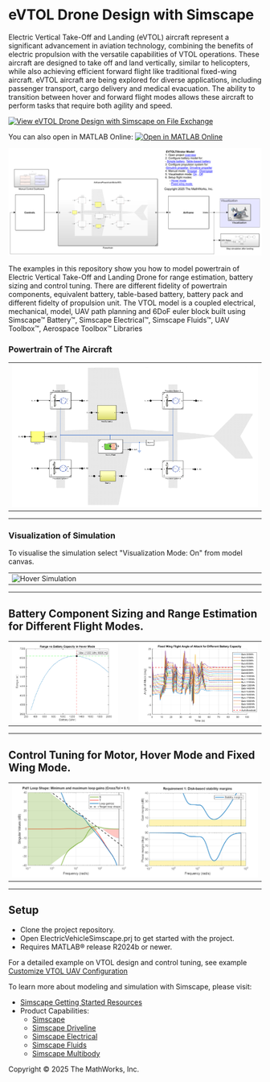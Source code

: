 # eVTOL Drone Design with Simscape


Electric Vertical Take-Off and Landing (eVTOL) aircraft represent a significant advancement 
in aviation technology, combining the benefits of electric propulsion with the versatile 
capabilities of VTOL operations. These aircraft are designed to take off and land vertically, 
similar to helicopters, while also achieving efficient forward flight like traditional fixed-wing 
aircraft. 
eVTOL aircraft are being explored for diverse applications, including passenger transport, cargo delivery and
 medical evacuation. The ability to transition between hover and forward flight modes
 allows these aircraft to perform tasks that require both agility and speed.



[![View ​​eVTOL Drone Design with Simscape on File Exchange](https://www.mathworks.com/matlabcentral/images/matlab-file-exchange.svg)](https://www.mathworks.com/matlabcentral/fileexchange/180791-evtol-drone-design-with-simscape)


You can also open in MATLAB Online: [![Open in MATLAB Online](https://www.mathworks.com/images/responsive/global/open-in-matlab-online.svg)](https://matlab.mathworks.com/open/github/v1?repo=simscape/eVTOL-Drone-Simscape)

<img src="Overview/html/EVTOLDesignOverview_01.png"
 alt="Screenshot of powertrain subsystem"
 width="1000">  

The examples in this repository show you how to model powertrain of 
Electric Vertical Take-Off and Landing Drone for range estimation, battery sizing and control tuning. There are 
different fidelity of powertrain components, equivalent battery, table-based battery, battery pack and different 
fidelty of propulsion unit. The VTOL model is a coupled electrical, mechanical, model, UAV path planning and 6DoF euler 
block built using Simscape&trade; Battery&trade;, Simscape Electrical&trade;, Simscape Fluids&trade;, UAV Toolbox&trade;, 
Aerospace Toolbox&trade; Libraries

### **Powertrain of The Aircraft** ###
 
<table>
  <tr>
    <td class="image-column" width=1000><img src="Images/Powertrain.png" alt="Powertrain"></td>
  </tr>
</table>
 
<hr color="gray" size="10">

### **Visualization of Simulation** ###

To visualise the simulation select "Visualization Mode: On" from model canvas.
<table>
  <tr>
    <td class="image-column" width=1000><img src="Images/HoverSim.gif" alt="Hover Simulation"></td>
  </tr>
</table>
 
<hr color="gray" size="10">


## **Battery Component Sizing and Range Estimation for Different Flight Modes.** ##

<table>
  <tr>
    <td class="image-column" width=400><img src="Images/HoverRangePlot.png" alt="Hover range plot"></td>
    <td class="text-column" width=25></td>
    <td class="image-column" width=450><img src="Images/AngleOfAttackPlot.png" alt="Angle of attack plot"></td>
  </tr>
</table>
 
<hr color="gray" size="10">

## **Control Tuning for Motor, Hover Mode and Fixed Wing Mode.** ##

<table>
  <tr>
    <td class="image-column" width=1000><img src="Images/MotorTuningPlots.png" alt="Motor tuning"></td>
  </tr>
</table>
 
<hr color="gray" size="10">

## Setup 
* Clone the project repository.
* Open ElectricVehicleSimscape.prj to get started with the project. 
* Requires MATLAB&reg; release R2024b or newer.

For a detailed example on VTOL design and control tuning, see example
[Customize VTOL UAV Configuration](https://www.mathworks.com/help/uav/ug/customize-vtol-configuration.html)

To learn more about modeling and simulation with Simscape, please visit:
* [Simscape Getting Started Resources](https://www.mathworks.com/solutions/physical-modeling/resources.html)
* Product Capabilities:
   * [Simscape](https://www.mathworks.com/products/simscape.html)
   * [Simscape Driveline](https://www.mathworks.com/products/simscape-driveline.html)
   * [Simscape Electrical](https://www.mathworks.com/products/simscape-electrical.html)
   * [Simscape Fluids](https://www.mathworks.com/products/simscape-fluids.html)
   * [Simscape Multibody](https://www.mathworks.com/products/simscape-multibody.html)

Copyright &copy; 2025 The MathWorks, Inc.
